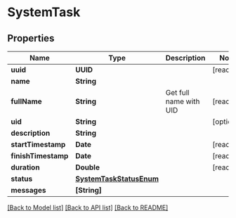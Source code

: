 # SystemTask

## Properties
Name | Type | Description | Notes
------------ | ------------- | ------------- | -------------
**uuid** | **UUID** |  | [readonly] 
**name** | **String** |  | 
**fullName** | **String** | Get full name with UID | [readonly] 
**uid** | **String** |  | [optional] 
**description** | **String** |  | 
**startTimestamp** | **Date** |  | [readonly] 
**finishTimestamp** | **Date** |  | [readonly] 
**duration** | **Double** |  | [readonly] 
**status** | [**SystemTaskStatusEnum**](SystemTaskStatusEnum.md) |  | 
**messages** | **[String]** |  | 

[[Back to Model list]](../README.md#documentation-for-models) [[Back to API list]](../README.md#documentation-for-api-endpoints) [[Back to README]](../README.md)


